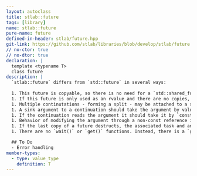 ```yaml
---
layout: autoclass
title: stlab::future
tags: [library]
name: stlab::future
pure-name: future
defined-in-header: stlab/future.hpp
git-link: https://github.com/stlab/libraries/blob/develop/stlab/future.hpp
// no-ctor: true
// no-dtor: true
declaration: |
  template <typename T>
  class future
description: |
  `stlab::future` differs from `std::future` in several ways:
  
  1. This future is copyable, so there is no need for a `std::shared_future`.
  1. If this future is only used as an rvalue and there are no copies, then the value (either returned by `get_try` or through a continuation) will be moved. 
  1. Multiple continutations - forming a split - may be attached to a single future with `then()`. `then()` is declared `const` since it does not mutate the result object of the future. The continuation is called with the value type, not the future. 
  1. A sink argument to a continuation should take the argument by value and move the object as needed. 
  1. If the continuation reads the argument it should take it by `const&`. 
  1. Behavior of modifying the argument through a non-const reference is undefined (may be a compilation error). 
  1. If the last copy of a future destructs, the associated task and any held futures for the task arguments are released and the associated packaged_task will become a no-op if called. 
  1. There are no `wait()` or `get()` functions. Instead, there is a `get_try()` which returns an `optional<T>` (or if `T` is `void`, the result is a `bool` with `true` indicating the associated task has executed.

  ## To Do
  - Error handling
member-types:
  - type: value_type
    definition: T
---
```

